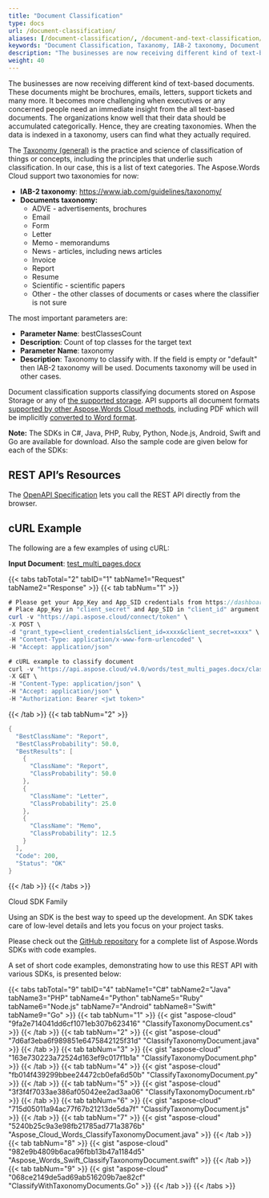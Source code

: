 ```yaml
---
title: "Document Classification"
type: docs
url: /document-classification/
aliases: [/document-classification/, /document-and-text-classification/]
keywords: "Document Classification, Taxanomy, IAB-2 taxonomy, Document Taxonomy, Word, Microsoft Word, Java, .NET, PHP, Ruby, Python, NodeJS, Swift, Android ,Go"
description: "The businesses are now receiving different kind of text-based documents. These documents might be brochures, emails, letters, support tickets and many more. It becomes more challenging when executives or any concerned people need an immediate insight from the all text-based documents. The organizations know well that their data should be accumulated categorically. Hence, they are creating taxonomies. When the data is indexed in a taxonomy, users can find what they actually required.The Taxonomy (general) is the practice and science of classification of things or concepts, including the principles that underlie such classification. In our case, this is a list of text categories. The Aspose.Words Cloud support two taxonomies for now: IAB-2 taxonomy: Documents taxonomy:ADVE - advertisements, brochuresEmailFormLetterMemo - memorandumsNews - articles, including news articlesInvoiceReportResumeScientific - scientific papersOther - the other classes of documents or cases where the classifier is not sure"
weight: 40
---
```


The businesses are now receiving different kind of text-based documents. These documents might be brochures, emails, letters, support tickets and many more. It becomes more challenging when executives or any concerned people need an immediate insight from the all text-based documents. The organizations know well that their data should be accumulated categorically. Hence, they are creating taxonomies. When the data is indexed in a taxonomy, users can find what they actually required.

The [Taxonomy (general)](https://en.wikipedia.org/wiki/Taxonomy_\(general\)) is the practice and science of classification of things or concepts, including the principles that underlie such classification. In our case, this is a list of text categories. The Aspose.Words Cloud support two taxonomies for now:

- **IAB-2 taxonomy**: <https://www.iab.com/guidelines/taxonomy/>
- **Documents taxonomy:**
   - ADVE - advertisements, brochures
   - Email
   - Form
   - Letter
   - Memo - memorandums
   - News - articles, including news articles
   - Invoice
   - Report
   - Resume
   - Scientific - scientific papers
   - Other - the other classes of documents or cases where the classifier is not sure

The most important parameters are:

- **Parameter Name**: bestClassesCount
- **Description**: Count of top classes for the target text
- **Parameter Name**: taxonomy
- **Description**: Taxonomy to classify with. If the field is empty or "default" then IAB-2 taxonomy will be used. Documents taxonomy will be used in other cases.

Document classification supports classifying documents stored on Aspose Storage or any of [the supported storage](https://docs.aspose.cloud/display/storagecloud/How+to+Configure+3rd+Party+Cloud+Storages). API supports all document formats [supported by other Aspose.Words Cloud methods](https://products.aspose.cloud/words/cloud), including PDF which will be implicitly [converted to Word format](/convert-pdf-document-to-word/).

**Note:** The SDKs in C#, Java, PHP, Ruby, Python, Node.js, Android, Swift and Go are available for download. Also the sample code are given below for each of the SDKs:

## REST API’s Resources

The [OpenAPI Specification](https://apireference.aspose.cloud/words/#/Classification/ClassifyDocument) lets you call the REST API directly from the browser.

## cURL Example

The following are a few examples of using cURL:

**Input Document**: [test_multi_pages.docx](attachments/884752/1180129.docx)

{{< tabs tabTotal="2" tabID="1" tabName1="Request" tabName2="Response" >}}
{{< tab tabNum="1" >}}

```JAVA
# Please get your App_Key and App_SID credentials from https://dashboard.aspose.cloud/#/apps.
# Place App_Key in "client_secret" and App_SID in "client_id" argument.
curl -v "https://api.aspose.cloud/connect/token" \
-X POST \
-d "grant_type=client_credentials&client_id=xxxx&client_secret=xxxx" \
-H "Content-Type: application/x-www-form-urlencoded" \
-H "Accept: application/json"

# cURL example to classify document
curl -v "https://api.aspose.cloud/v4.0/words/test_multi_pages.docx/classify?bestClassesCount=3&taxonomy=documents" \
-X GET \
-H "Content-Type: application/json" \
-H "Accept: application/json" \
-H "Authorization: Bearer <jwt token>"
```

{{< /tab >}}
{{< tab tabNum="2" >}}

```JAVA
{
  "BestClassName": "Report",
  "BestClassProbability": 50.0,
  "BestResults": [
    {
      "ClassName": "Report",
      "ClassProbability": 50.0
    },
    {
      "ClassName": "Letter",
      "ClassProbability": 25.0
    },
    {
      "ClassName": "Memo",
      "ClassProbability": 12.5
    }
  ],
  "Code": 200,
  "Status": "OK"
}
```

{{< /tab >}}
{{< /tabs >}}

Cloud SDK Family

Using an SDK is the best way to speed up the development. An SDK takes care of low-level details and lets you focus on your project tasks.

Please check out the [GitHub repository](https://github.com/aspose-words-cloud) for a complete list of Aspose.Words SDKs with code examples.

A set of short code examples, demonstrating how to use this REST API with various SDKs, is presented below:

{{< tabs tabTotal="9" tabID="4" tabName1="C#" tabName2="Java" tabName3="PHP" tabName4="Python" tabName5="Ruby" tabName6="Node.js" tabName7="Android" tabName8="Swift" tabName9="Go" >}}
{{< tab tabNum="1" >}}
{{< gist "aspose-cloud" "9fa2e714041dd6cf1071eb307b623416" "ClassifyTaxonomyDocument.cs" >}}
{{< /tab >}}
{{< tab tabNum="2" >}}
{{< gist "aspose-cloud" "7d6af3eba6f989851e6475842125f31d" "ClassifyTaxonomyDocument.java" >}}
{{< /tab >}}
{{< tab tabNum="3" >}}
{{< gist "aspose-cloud" "163e730223a72524d163ef9c017f1b1a" "ClassifyTaxonomyDocument.php" >}}
{{< /tab >}}
{{< tab tabNum="4" >}}
{{< gist "aspose-cloud" "fb014f439299bbee24472cb0efa6d50b" "ClassifyTaxonomyDocument.py" >}}
{{< /tab >}}
{{< tab tabNum="5" >}}
{{< gist "aspose-cloud" "3f3f4f7033ae386af05042ee2ad3aa06" "ClassifyTaxonomyDocument.rb" >}}
{{< /tab >}}
{{< tab tabNum="6" >}}
{{< gist "aspose-cloud" "715d05011a94ac77f67b21213de5da7f" "ClassifyTaxonomyDocument.js" >}}
{{< /tab >}}
{{< tab tabNum="7" >}}
{{< gist "aspose-cloud" "5240b25c9a3e98fb21785ad771a3876b" "Aspose_Cloud_Words_ClassifyTaxonomyDocument.java" >}}
{{< /tab >}}
{{< tab tabNum="8" >}}
{{< gist "aspose-cloud" "982e9b4809b6aca96fbb13b47a1184d5" "Aspose_Words_Swift_ClassifyTaxonomyDocument.swift" >}}
{{< /tab >}}
{{< tab tabNum="9" >}}
{{< gist "aspose-cloud" "068ce2149de5ad69ab516209b7ae82cf" "ClassifyWithTaxonomyDocuments.Go" >}}
{{< /tab >}}
{{< /tabs >}}
